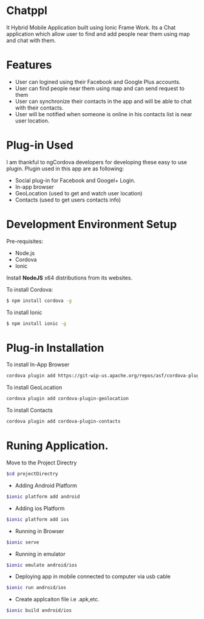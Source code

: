 # Chatppl
It Hybrid Mobile Application built using Ionic Frame Work. Its a Chat application which allow user to find and add people near them using map and chat with them. 

# Features 
- User can logined using their Facebook and Google Plus accounts.
- User can find people near them using map and can send request to them
- User can synchronize their contacts in the app and will be able to chat with their contacts.
-  User will be notified when someone is online in his contacts list is near user location.

# Plug-in Used 
 I am thankful to ngCordova  developers for developing  these easy to use plugin. Plugin used in this app are as following:
- Social plug-in for Facebook and Googel+ Login.
- In-app browser 
- GeoLocation (used to get and watch user location)
- Contacts (used to get users contacts info)

# Development Environment Setup

 Pre-requisites:
 -  Node.js
 - Cordova
 - Ionic

Install  **NodeJS** x64 distributions from its websites.

To install Cordova:

```bash
$ npm install cordova -g
```

To install Ionic

```bash
$ npm install ionic -g
```

# Plug-in Installation 

To install In-App Browser

```bash
cordova plugin add https://git-wip-us.apache.org/repos/asf/cordova-plugin-inappbrowser.git
```

To install GeoLocation

```bash
cordova plugin add cordova-plugin-geolocation
```

To install Contacts 

```bash
cordova plugin add cordova-plugin-contacts
```


# Runing Application.
 
Move to the Project Directry

```bash
$cd projectDirectry
```

- Adding Android Platform
 
```bash
$ionic platform add android
```

- Adding ios Platform
 
```bash
$ionic platform add ios
```

- Running in Browser
 
```bash
$ionic serve
```

- Running in emulator 
 
```bash
$ionic emulate android/ios
```

- Deploying app in mobile connected to computer via usb cable
 
```bash
$ionic run android/ios
```

- Create applcaiton file i.e .apk,etc.
 
```bash
$ionic build android/ios
```






 
